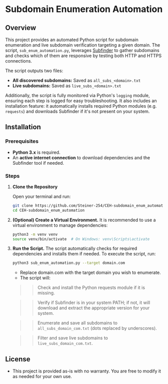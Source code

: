 # Subdomain Enumeration Automation

## Overview

This project provides an automated Python script for subdomain enumeration and live subdomain verification targeting a given domain. The script, `sub_enum_automation.py`, leverages [Subfinder](https://github.com/projectdiscovery/subfinder) to gather subdomains and checks which of them are responsive by testing both HTTP and HTTPS connections.

The script outputs two files:
- **All discovered subdomains:** Saved as `all_subs_<domain>.txt`
- **Live subdomains:** Saved as `live_subs_<domain>.txt`

Additionally, the script is fully monitored via Python's `logging` module, ensuring each step is logged for easy troubleshooting. It also includes an installation feature: it automatically installs required Python modules (e.g. `requests`) and downloads Subfinder if it's not present on your system.

## Installation

### Prerequisites

- **Python 3.x** is required.
- An **active internet connection** to download dependencies and the Subfinder tool if needed.

### Steps

1. **Clone the Repository**

   Open your terminal and run:
   ```bash
   git clone https://github.com/Steiner-254/CEH-subdomain_enum_automation.git
   cd CEH-subdomain_enum_automation
   ```
2. **(Optional) Create a Virtual Environment.** It is recommended to use a virtual environment to manage dependencies:
   ```bash
   python3 -m venv venv
   source venv/bin/activate  # On Windows: venv\Scripts\activate
   ```
3. **Run the Script.**
The script automatically checks for required dependencies and installs them if needed. To execute the script, run:
   ```bash
   python3 sub_enum_automation.py --target domain.com
   ```
   - Replace domain.com with the target domain you wish to enumerate.
   - The script will:
   
   >> Check and install the Python requests module if it is missing.
   
   >> Verify if Subfinder is in your system PATH; if not, it will download and extract the appropriate version for your system.
   
   >> Enumerate and save all subdomains to `all_subs_domain_com.txt` (dots replaced by underscores).
   
   >> Filter and save live subdomains to `live_subs_domain_com.txt`.

## License
- This project is provided as-is with no warranty. You are free to modify it as needed for your own use.
